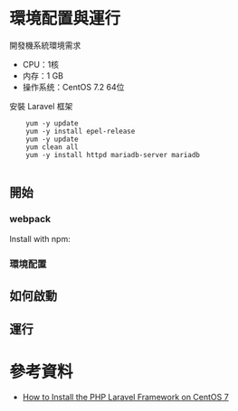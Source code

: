 # 環境配置與運行

開發機系統環境需求
- CPU：1核
- 内存：1 GB
- 操作系统：CentOS 7.2 64位

安裝 Laravel 框架

```
    yum -y update
    yum -y install epel-release
    yum -y update
    yum clean all
    yum -y install httpd mariadb-server mariadb
    
```




## 開始
### webpack
Install with npm:


### 環境配置

## 如何啟動

## 運行




# 參考資料

- [How to Install the PHP Laravel Framework on CentOS 7](https://hostpresto.com/community/tutorials/how-to-install-the-php-laravel-framework-on-centos-7/)